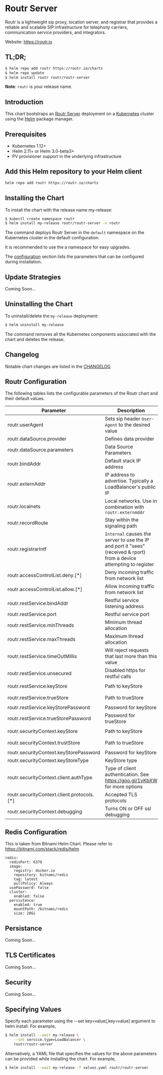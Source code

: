 # Routr Server

Routr is a lightweight sip proxy, location server, and registrar that provides a reliable and scalable SIP infrastructure for telephony carriers, communication service providers, and integrators.

Website: https://routr.io

## TL;DR;

```bash
$ helm repo add routr https://routr.io/charts
$ helm repo update
$ helm install routr routr/routr-server
```

**Note**: `routr` is your release name.

## Introduction

This chart bootstraps an [Routr Server](https://routr.io) deployment on a [Kubernetes](http://kubernetes.io/) cluster using the [Helm](https://helm.sh/) package manager.

## Prerequisites

- Kubernetes 1.12+
- Helm 2.11+ or Helm 3.0-beta3+
- PV provisioner support in the underlying infrastructure

## Add this Helm repository to your Helm client

```bash
helm repo add routr https://routr.io/charts
```

## Installing the Chart

To install the chart with the release name my-release:

```bash
$ kubectl create namespace routr
$ helm install my-release routr/routr-server -n routr
```

The command deploys Routr Server in the `default` namespace on the Kubernetes cluster in the default configuration.

It is recommended to use the a namespace for easy upgrades.

The [configuration](https://hub.helm.sh/#configuration) section lists the parameters that can be configured during installation.

## Update Strategies

Coming Soon...

## Uninstalling the Chart

To uninstall/delete the `my-release` deployment:

```bash
$ helm uninstall my-release
```

The command removes all the Kubernetes components associated with the chart and deletes the release.

## Changelog

Notable chart changes are listed in the [CHANGELOG](https://github.com/fonoster/routr/tree/gh-pages/charts/CHANGELOG.md)

## Routr Configuration

The following tables lists the configurable parameters of the Routr chart and their default values.

| Parameter | Description | Default |
| --- | --- | --- |
| routr.userAgent| Sets sip header `User-Agent` to the desired value | `Routr v1.0` |
| routr.dataSource.provider | Defines data provider | `redis_data_provider` |
| routr.dataSource.parameters | Data Source Parameters | `host=routr-redis-master-0,port=6379` |
| routr.bindAddr | Default stack IP address  | "" |
| routr.externAddr | IP address to advertise. Typically a LoadBalancer's public IP | "" |
| routr.localnets | Local networks. Use in combination with `routr.externAddr` | "" |
| routr.recordRoute | Stay within the signaling path | `false` |
| routr.registrarIntf | `Internal` causes the server to use the IP and port it "sees"(received & rport) from a device attempting to register | `External` |
| routr.accessControlList.deny.[*] | Deny incoming traffic from network list | `[]` |
| routr.accessControlList.allow.[*] | Allow incoming traffic from network list | `[]` |
| routr.restService.bindAddr | Restful service listening address | `0.0.0.0` |
| routr.restService.port | Restful service port | `4567` |
| routr.restService.minThreads | Minimum thread allocation | `8` |
| routr.restService.maxThreads | Maximum thread allocation | `200` |
| routr.restService.timeOutMillis | Will reject requests that last more than this value | `5000` (5 seconds) |
| routr.restService.unsecured | Disabled https for restful calls | `false` |
| routr.restService.keyStore | Path to keyStore | `/opt/routr/etc/certs/api-cert.jks` |
| routr.restService.trueStore | Path to trueStore | `/opt/routr/etc/certs/api-cert.jks` |
| routr.restService.keyStorePassword | Password for keyStore | `changeit` |
| routr.restService.trueStorePassword | Password for trueStore | `changeit` |
| routr.securityContext.keyStore | Path to keyStore  | `/opt/routr/etc/certs/domain-cert.jks` |
| routr.securityContext.trustStore | Path to trueStore  | `/opt/routr/etc/certs/domain-cert.jks` |
| routr.securityContext.keyStorePassword | Password for keyStore  | `changeit` |
| routr.securityContext.keyStoreType | KeyStore type  | `jks` |
| routr.securityContext.client.authType | Type of client authentication. See https://goo.gl/1vKbXW for more options | `DisabledAll` |
| routr.securityContext.client.protocols.[*] | Accepted TLS protocols | [`TLSv1.2`, `TLSv1.1`, `TLSv1`] |
| routr.securityContext.debugging | Turns ON or OFF ssl debugging | `false` |

## Redis Configuration

This is taken from Bitnami Helm Chart. Please refer to https://bitnami.com/stack/redis/helm

```
redis:
  redisPort: 6379
  image:
    registry: docker.io
    repository: bitnami/redis
    tag: latest
    pullPolicy: Always
  usePassword: false
  cluster:
    enabled: false  
  persistence:
    enabled: true
    mountPath: /bitnami/redis
    size: 20Gi
```    

## Persistance

Coming Soon...

## TLS Certificates

Coming Soon...

## Security

Coming Soon...

## Specifying Values

Specify each parameter using the --set key=value[,key=value] argument to helm install. For example,

```bash
$ helm install --wait my-release \
    --set service.type=LoadBalancer \
    routr/routr-server
```

Alternatively, a YAML file that specifies the values for the above parameters can be provided while installing the chart. For example,

```bash
$ helm install --wait my-release -f values.yaml routr/routr-server
```
